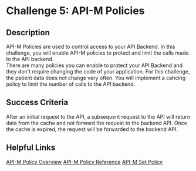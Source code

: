 # Challenge 5: API-M Policies

## Description
API-M Policies are used to control access to your API Backend.  In this challenge, you will enable API-M policies to protect and limit the calls made to the API backend.  
There are many policies you can enable to protect your API Backend and they don't require changing the code of your application.  For this challenge, the patient data does not change very often.  You will implement a cahcing policy to limit the number of calls to the API backend.

## Success Criteria
After an initial request to the API, a subsequent request to the API will return data from the cache and not forward the request to the backend API.
Once the cache is expired, the request will be forwarded to the backend API.

## Helpful Links
[API-M Policy Overview](https://docs.microsoft.com/en-us/azure/api-management/api-management-howto-policies)
[API-M Policy Reference](https://docs.microsoft.com/en-us/azure/api-management/api-management-policies)
[API-M Set Policy](https://docs.microsoft.com/en-us/azure/api-management/set-edit-policies?tabs=form)
